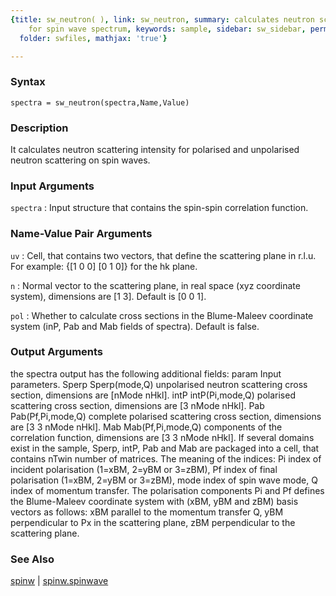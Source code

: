 ```yaml
---
{title: sw_neutron( ), link: sw_neutron, summary: calculates neutron scattering intensity
    for spin wave spectrum, keywords: sample, sidebar: sw_sidebar, permalink: sw_neutron.html,
  folder: swfiles, mathjax: 'true'}

---
```


### Syntax

`spectra = sw_neutron(spectra,Name,Value)`

### Description

It calculates neutron scattering intensity for polarised and unpolarised
neutron scattering on spin waves.
 

### Input Arguments

`spectra`
: Input structure that contains the spin-spin correlation
  function.

### Name-Value Pair Arguments

`uv`
: Cell, that contains two vectors, that define the scattering 
  plane in r.l.u. For example: {[1 0 0] [0 1 0]} for the hk
  plane.

`n`
: Normal vector to the scattering plane, in real space (xyz
  coordinate system), dimensions are [1 3]. Default is [0 0 1].

`pol`
: Whether to calculate cross sections in the Blume-Maleev
  coordinate system (inP, Pab and Mab fields of spectra). Default
  is false.

### Output Arguments

the spectra output has the following additional fields:
param     Input parameters.
Sperp     Sperp(mode,Q) unpolarised neutron scattering cross section,
          dimensions are [nMode nHkl].
intP      intP(Pi,mode,Q) polarised scattering cross section, dimensions
          are [3 nMode nHkl].
Pab       Pab(Pf,Pi,mode,Q) complete polarised scattering cross section,
          dimensions are [3 3 nMode nHkl].
Mab       Mab(Pf,Pi,mode,Q) components of the correlation function,
          dimensions are [3 3 nMode nHkl].
If several domains exist in the sample, Sperp, intP, Pab and Mab are
packaged into a cell, that contains nTwin number of matrices.
The meaning of the indices:
          Pi      index of incident polarisation (1=xBM, 2=yBM or 3=zBM),
          Pf      index of final polarisation (1=xBM, 2=yBM or 3=zBM),
          mode    index of spin wave mode,
          Q       index of momentum transfer.
The polarisation components Pi and Pf defines the Blume-Maleev coordinate
system with (xBM, yBM and zBM) basis vectors as follows:
          xBM     parallel to the momentum transfer Q,
          yBM     perpendicular to Px in the scattering plane,
          zBM     perpendicular to the scattering plane.

### See Also

[spinw](spinw.html) \| [spinw.spinwave](spinw_spinwave.html)

